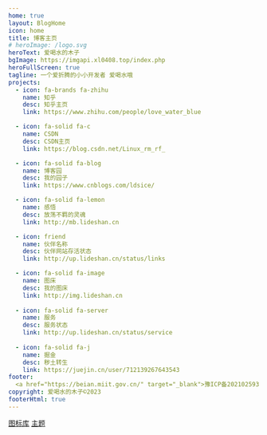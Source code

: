 ```yaml
---
home: true
layout: BlogHome
icon: home
title: 博客主页
# heroImage: /logo.svg
heroText: 爱喝水的木子
bgImage: https://imgapi.xl0408.top/index.php
heroFullScreen: true
tagline: 一个爱折腾的小小开发者 爱喝水哦
projects:
  - icon: fa-brands fa-zhihu
    name: 知乎
    desc: 知乎主页
    link: https://www.zhihu.com/people/love_water_blue

  - icon: fa-solid fa-c
    name: CSDN
    desc: CSDN主页
    link: https://blog.csdn.net/Linux_rm_rf_

  - icon: fa-solid fa-blog
    name: 博客园
    desc: 我的园子
    link: https://www.cnblogs.com/ldsice/

  - icon: fa-solid fa-lemon
    name: 感悟
    desc: 放荡不羁的灵魂
    link: http://mb.lideshan.cn

  - icon: friend
    name: 伙伴名称
    desc: 伙伴网站存活状态
    link: http://up.lideshan.cn/status/links 

  - icon: fa-solid fa-image
    name: 图床
    desc: 我的图床
    link: http://img.lideshan.cn
  
  - icon: fa-solid fa-server
    name: 服务
    desc: 服务状态
    link: http://up.lideshan.cn/status/service
  
  - icon: fa-solid fa-j
    name: 掘金
    desc: 秽土转生
    link: https://juejin.cn/user/712139267643543
footer: 
  <a href="https://beian.miit.gov.cn/" target="_blank">豫ICP备2021025932号-1</a>
copyright: 爱喝水的木子©2023
footerHtml: true
---
```


[图标库](https://fontawesome.com/search?q=sf&o=r&m=free) [主题](https://theme-hope.vuejs.press/zh/guide/blog/home/)
